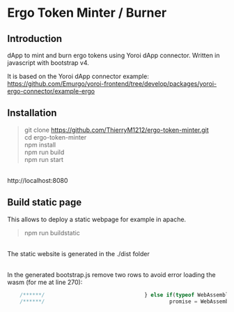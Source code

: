 # Ergo Token Minter / Burner

## Introduction

dApp to mint and burn ergo tokens using Yoroi dApp connector.
Written in javascript with bootstrap v4.

It is based on the Yoroi dApp connector example: https://github.com/Emurgo/yoroi-frontend/tree/develop/packages/yoroi-ergo-connector/example-ergo

## Installation

> git clone https://github.com/ThierryM1212/ergo-token-minter.git<br/>
> cd ergo-token-minter <br/>
> npm install <br/>
> npm run build <br/>
> npm run start <br/>
<br/>
http://localhost:8080

## Build static page

This allows to deploy a static webpage for example in apache.

> npm run buildstatic

<br/>The static website is generated in the ./dist folder

<br/>In the generated bootstrap.js remove two rows to avoid error loading the wasm (for me at line 270):
```javascript
    /******/                                } else if(typeof WebAssembly.instantiateStreaming === 'function') {
    /******/                                        promise = WebAssembly.instantiateStreaming(req, importObject);
```
